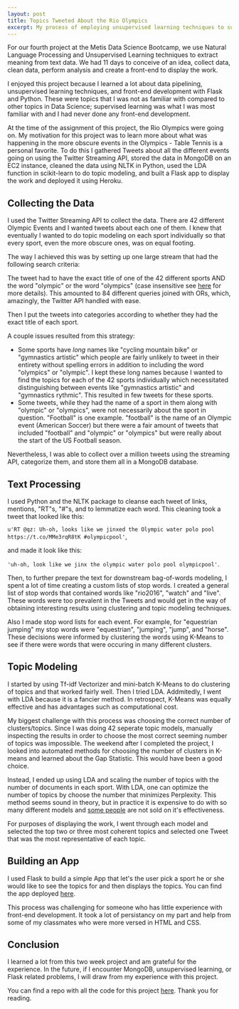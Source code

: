 ```yaml
---
layout: post
title: Topics Tweeted About the Rio Olympics
excerpt: My process of employing unsupervised learning techniques to summarize the topics tweeted about the Rio Olympics.
---
```


For our fourth project at the Metis Data Science Bootcamp, we use Natural Language Processing and Unsupervised Learning techniques to extract meaning from text data. We had 11 days to conceive of an idea, collect data, clean data, perform analysis and create a front-end to display the work.

I enjoyed this project because I learned a lot about data pipelining, unsupervised learning techniques, and front-end development with Flask and Python. These were topics that I was not as familiar with compared to other topics in Data Science; supervised learning was what I was most familiar with and I had never done any front-end development.

At the time of the assignment of this project, the Rio Olympics were going on. My motivation for this project was to learn more about what was happening in the more obscure events in the Olympics - Table Tennis is a personal favorite. To do this I gathered Tweets about all the different events going on using the Twitter Streaming API, stored the data in MongoDB on an EC2 instance, cleaned the data using NLTK in Python, used the LDA function in scikit-learn to do topic modeling, and built a Flask app to display the work and deployed it using Heroku.

## Collecting the Data

I used the Twitter Streaming API to collect the data. There are 42 different Olympic Events and I wanted tweets about each one of them. I knew that eventually I wanted to do topic modeling on each sport individually so that every sport, even the more obscure ones, was on equal footing.

The way I achieved this was by setting up one large stream that had the following search criteria:

The tweet had to have the exact title of one of the 42 different sports AND the word "olympic" or the word "olympics" (case insensitive see [here](https://dev.twitter.com/streaming/overview/request-parameters) for more details). This amounted to 84 different queries joined with ORs, which, amazingly, the Twitter API handled with ease.

Then I put the tweets into categories according to whether they had the exact title of each sport.

A couple issues resulted from this strategy:

* Some sports have *long* names like "cycling mountain bike" or "gymnastics artistic" which people are fairly unlikely to tweet in their entirety without spelling errors in addition to including the word "olympics" or "olympic". I kept these long names because I wanted to find the topics for each of the 42 sports individually which necessitated distinguishing between events like "gymnastics artistic" and "gymnastics rythmic". This resulted in few tweets for these sports.
* Some tweets, while they had the name of a sport in them along with "olympic" or "olympics", were not necessarily about the sport in question. "Football" is one example. "football" is the name of an Olympic event (American Soccer) but there were a fair amount of tweets that included "football" and "olympic" or "olympics" but were really about the start of the US Football season.

Nevertheless, I was able to collect over a million tweets using the streaming API, categorize them, and store them all in a MongoDB database.

## Text Processing

I used Python and the NLTK package to cleanse each tweet of links, mentions, "RT"s, "#"s, and to lemmatize each word. This cleaning took a tweet that looked like this:

```u'RT @qz: Uh-oh, looks like we jinxed the Olympic water polo pool https://t.co/MMe3rqR8tK #olympicpool'```,

and made it look like this: 

```'uh-oh, look like we jinx the olympic water polo pool olympicpool'```.

Then, to further prepare the text for downstream bag-of-words modeling, I spent a lot of time creating a custom lists of stop words. I created a general list of stop words that contained words like "rio2016", "watch" and "live". These words were too prevalent in the Tweets and would get in the way of obtaining interesting results using clustering and topic modeling techniques.

Also I made stop word lists for each event. For example, for "equestrian jumping" my stop words were "equestrian", "jumping", "jump", and "horse". These decisions were informed by clustering the words using K-Means to see if there were words that were occuring in many different clusters.

## Topic Modeling

I started by using Tf-idf Vectorizer and mini-batch K-Means to do clustering of topics and that worked fairly well. Then I tried LDA. Addmitedly, I went with LDA because it is a fancier method. In retrospect, K-Means was equally effective and has advantages such as computational cost.

My biggest challenge with this process was choosing the correct number of clusters/topics. Since I was doing 42 seperate topic models, manually inspecting the results in order to choose the most correct seeming number of topics was impossible. The weekend after I completed the project, I looked into automated methods for choosing the number of clusters in K-means and learned about the Gap Statistic. This would have been a good choice.

Instead, I ended up using LDA and scaling the number of topics with the number of documents in each sport. With LDA, one can optimize the number of topics by choose the number that minimizes Perplexity. This method seems sound in theory, but in practice it is expensive to do with so many different models and [some people](http://qpleple.com/perplexity-to-evaluate-topic-models/) are not sold on it's effectiveness.

For purposes of displaying the work, I went through each model and selected the top two or three most coherent topics and selected one Tweet that was the most representative of each topic.

## Building an App

I used Flask to build a simple App that let's the user pick a sport he or she would like to see the topics for and then displays the topics. You can find the app deployed [here](https://twitter-olympics-topics.herokuapp.com/).

This process was challenging for someone who has little experience with front-end development. It took a lot of persistancy on my part and help from some of my classmates who were more versed in HTML and CSS.

## Conclusion

I learned a lot from this two week project and am grateful for the experience. In the future, if I encounter MongoDB, unsupervised learning, or Flask related problems, I will draw from my experience with this project.

You can find a repo with all the code for this project [here](https://github.com/adamwlev/Twitter-Topic-Modeling). Thank you for reading.




